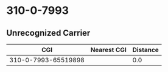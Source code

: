 # 310-0-7993
## Unrecognized Carrier


| CGI | Nearest CGI | Distance |
|-----|-------------|----------|
| 310-0-7993-65519898 |  | 0.0 |
